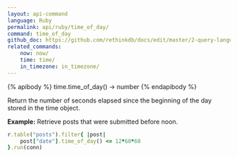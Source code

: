 ```yaml
---
layout: api-command 
language: Ruby
permalink: api/ruby/time_of_day/
command: time_of_day
github_doc: https://github.com/rethinkdb/docs/edit/master/2-query-language/api/ruby/dates-and-times/time_of_day.md
related_commands:
    now: now/
    time: time/
    in_timezone: in_timezone/
---
```


{% apibody %}
time.time_of_day() → number
{% endapibody %}

Return the number of seconds elapsed since the beginning of the day stored in the time object.

__Example:__ Retrieve posts that were submitted before noon.

```rb
r.table("posts").filter{ |post|
    post["date"].time_of_day() <= 12*60*60
}.run(conn)
```
